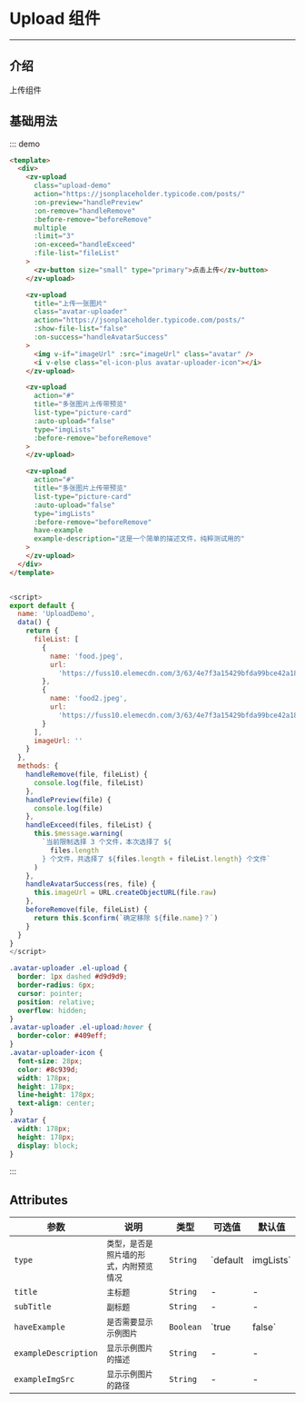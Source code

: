 # Upload 组件

<!-- {.md} -->

---

<!-- {.md} -->

## 介绍

<!-- {.md} -->

上传组件

<!-- {.md} -->

## 基础用法

<!-- {.md} -->
<upload-demo></upload-demo>

::: demo

```html
<template>
  <div>
    <zv-upload
      class="upload-demo"
      action="https://jsonplaceholder.typicode.com/posts/"
      :on-preview="handlePreview"
      :on-remove="handleRemove"
      :before-remove="beforeRemove"
      multiple
      :limit="3"
      :on-exceed="handleExceed"
      :file-list="fileList"
    >
      <zv-button size="small" type="primary">点击上传</zv-button>
    </zv-upload>

    <zv-upload
      title="上传一张图片"
      class="avatar-uploader"
      action="https://jsonplaceholder.typicode.com/posts/"
      :show-file-list="false"
      :on-success="handleAvatarSuccess"
    >
      <img v-if="imageUrl" :src="imageUrl" class="avatar" />
      <i v-else class="el-icon-plus avatar-uploader-icon"></i>
    </zv-upload>

    <zv-upload
      action="#"
      title="多张图片上传带预览"
      list-type="picture-card"
      :auto-upload="false"
      type="imgLists"
      :before-remove="beforeRemove"
    >
    </zv-upload>

    <zv-upload
      action="#"
      title="多张图片上传带预览"
      list-type="picture-card"
      :auto-upload="false"
      type="imgLists"
      :before-remove="beforeRemove"
      have-example
      example-description="这是一个简单的描述文件，纯粹测试用的"
    >
    </zv-upload>
  </div>
</template>
```
```js

<script>
export default {
  name: 'UploadDemo',
  data() {
    return {
      fileList: [
        {
          name: 'food.jpeg',
          url:
            'https://fuss10.elemecdn.com/3/63/4e7f3a15429bfda99bce42a18cdd1jpeg.jpeg?imageMogr2/thumbnail/360x360/format/webp/quality/100'
        },
        {
          name: 'food2.jpeg',
          url:
            'https://fuss10.elemecdn.com/3/63/4e7f3a15429bfda99bce42a18cdd1jpeg.jpeg?imageMogr2/thumbnail/360x360/format/webp/quality/100'
        }
      ],
      imageUrl: ''
    }
  },
  methods: {
    handleRemove(file, fileList) {
      console.log(file, fileList)
    },
    handlePreview(file) {
      console.log(file)
    },
    handleExceed(files, fileList) {
      this.$message.warning(
        `当前限制选择 3 个文件，本次选择了 ${
          files.length
        } 个文件，共选择了 ${files.length + fileList.length} 个文件`
      )
    },
    handleAvatarSuccess(res, file) {
      this.imageUrl = URL.createObjectURL(file.raw)
    },
    beforeRemove(file, fileList) {
      return this.$confirm(`确定移除 ${file.name}？`)
    }
  }
}
</script>

```

```css
.avatar-uploader .el-upload {
  border: 1px dashed #d9d9d9;
  border-radius: 6px;
  cursor: pointer;
  position: relative;
  overflow: hidden;
}
.avatar-uploader .el-upload:hover {
  border-color: #409eff;
}
.avatar-uploader-icon {
  font-size: 28px;
  color: #8c939d;
  width: 178px;
  height: 178px;
  line-height: 178px;
  text-align: center;
}
.avatar {
  width: 178px;
  height: 178px;
  display: block;
}
```
:::

## Attributes

<!-- {.md} -->

| 参数      | 说明                                   | 类型     | 可选值 | 默认值    |
| --------- | -------------------------------------- | -------- | ------ | --------- |
| `type`      | `类型，是否是照片墙的形式，内附预览情况`                                 | `String` | `default | imgLists`      | `default`         |
| `title`      | `主标题`                                 | `String` | -      | -         |
| `subTitle`      | `副标题`                                 | `String` | -      | -         |
| `haveExample`      | `是否需要显示示例图片`                                 | `Boolean` | `true | false`      | `false`         |
| `exampleDescription`      | `显示示例图片的描述`                                 | `String` | -      | -         |
| `exampleImgSrc`      | `显示示例图片的路径`                                 | `String` | -      | -         |